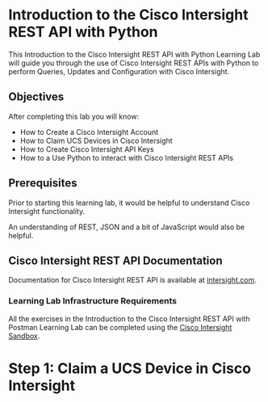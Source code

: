 # Introduction to the Cisco Intersight REST API with Python

This Introduction to the Cisco Intersight REST API with Python Learning Lab will guide you through the use of Cisco Intersight REST APIs with Python to perform Queries, Updates and Configuration with Cisco Intersight.

## Objectives

After completing this lab you will know:

  - How to Create a Cisco Intersight Account
  - How to Claim UCS Devices in Cisco Intersight
  - How to Create Cisco Intersight API Keys
  - How to a Use Python to interact with Cisco Intersight REST APIs

## Prerequisites
Prior to starting this learning lab, it would be helpful to understand Cisco Intersight functionality.

An understanding of REST, JSON and a bit of JavaScript would also be helpful.

## Cisco Intersight REST API Documentation
Documentation for Cisco Intersight REST API is available at  [intersight.com](https://intersight.com/apidocs/introduction/overview/).

### Learning Lab Infrastructure Requirements
All the exercises in the Introduction to the Cisco Intersight REST API with Postman Learning Lab can be completed using the [Cisco Intersight Sandbox](https://devnetsandbox.cisco.com/RM/Diagram/Index/a63216d2-e891-4856-9f27-309ca61ec862?diagramType=Topology).

# Step 1: Claim a UCS Device in Cisco Intersight
